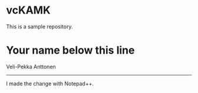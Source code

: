 # vcKAMK
This is a sample repository. 

# Your name below this line 
Veli-Pekka Anttonen

----------------------------
I made the change with Notepad++.

